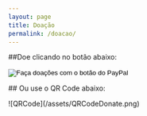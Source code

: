 ```yaml
---
layout: page
title: Doação
permalink: /doacao/
---
```

##Doe clicando no botão abaixo:
<p><form action="https://www.paypal.com/cgi-bin/webscr" method="post" target="_top">
<input type="hidden" name="cmd" value="_s-xclick" />
<input type="hidden" name="hosted_button_id" value="FJ45H25685R32" />
<input type="image" src="https://images.mixer.com/s3h7RJwexP1J1XqeBhnkdwDVaZIShulsYCzJVHDc8g6E/http://arteevida.org.br/wp-content/uploads/2018/01/Bot%C3%A3o-DOAR-Pay-Pal.png" border="0" name="submit" title="PayPal - The safer, easier way to pay online!" alt="Faça doações com o botão do PayPal" />
<img alt="" border="0" src="https://www.paypal.com/pt_BR/i/scr/pixel.gif" width="1" height="1" />
</form><p>
<p>
<p>
## Ou use o QR Code abaixo:
<P> ![QRCode](/assets/QRCodeDonate.png)

